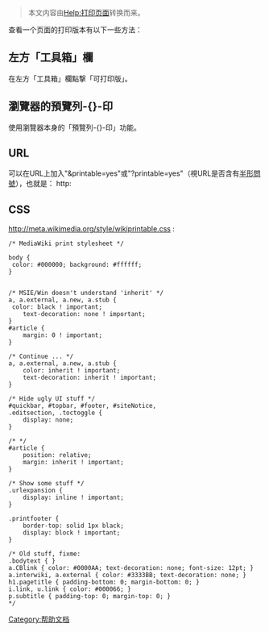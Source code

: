 > 本文内容由[Help:打印页面](https://zh.wikipedia.org/wiki/Help:打印页面)转换而来。


查看一个页面的打印版本有以下一些方法：

## 左方「工具箱」欄

在左方「工具箱」欄點撃「可打印版」。

## 瀏覽器的預覽列-{}-印

使用瀏覽器本身的「預覽列-{}-印」功能。

## URL

可以在URL上加入"\&printable=yes"或"?printable=yes"（視URL是否含有[半形](https://zh.wikipedia.org/wiki/半形 "wikilink")[問號](https://zh.wikipedia.org/wiki/問號 "wikilink")），也就是： http:

## CSS

<http://meta.wikimedia.org/style/wikiprintable.css> :

    /* MediaWiki print stylesheet */

    body {
     color: #000000; background: #ffffff;
    }


    /* MSIE/Win doesn't understand 'inherit' */
    a, a.external, a.new, a.stub {
     color: black ! important;
        text-decoration: none ! important;
    }
    #article {
        margin: 0 ! important;
    }

    /* Continue ... */
    a, a.external, a.new, a.stub {
        color: inherit ! important;
        text-decoration: inherit ! important;
    }

    /* Hide ugly UI stuff */
    #quickbar, #topbar, #footer, #siteNotice,
    .editsection, .toctoggle {
        display: none;
    }

    /* */
    #article {
        position: relative;
        margin: inherit ! important;
    }

    /* Show some stuff */
    .urlexpansion {
        display: inline ! important;
    }

    .printfooter {
        border-top: solid 1px black;
        display: block ! important;
    }

    /* Old stuff, fixme:
    .bodytext { }
    a.CBlink { color: #0000AA; text-decoration: none; font-size: 12pt; }
    a.interwiki, a.external { color: #3333BB; text-decoration: none; }
    h1.pagetitle { padding-bottom: 0; margin-bottom: 0; }
    i.link, u.link { color: #000066; }
    p.subtitle { padding-top: 0; margin-top: 0; }
    */

[Category:帮助文档](https://zh.wikipedia.org/wiki/Category:帮助文档 "wikilink")